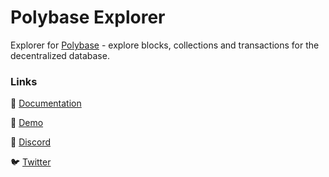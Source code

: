 # Polybase Explorer

Explorer for [Polybase](https://polybase.xyz) - explore blocks, collections and transactions for the decentralized database.

### Links

📖 [Documentation](https://docs.polybase.xyz)

💬 [Demo](https://social.testnet.polybase.xyz)

👾 [Discord](https://discord.com/invite/DrXkRpCFDX)

🐦 [Twitter](https://twitter.com/polybase_xyz)
